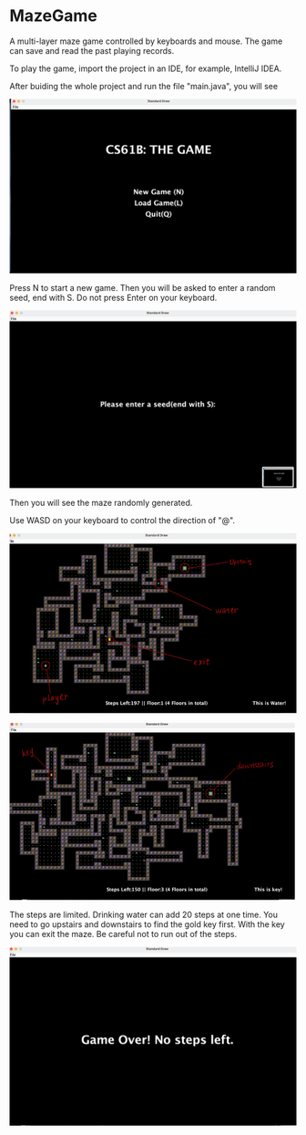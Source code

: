 # MazeGame
A multi-layer maze game controlled by keyboards and mouse. The game can save and read the past playing records.

To play the game, import the project in an IDE, for example, IntelliJ IDEA.

After buiding the whole project and run the file "main.java", you will see 

![image](/readmeimages/startgame.png)


Press N to start a new game. Then you will be asked to enter a random seed, end with S. Do not press Enter on your keyboard.

![image](/readmeimages/enterseed.png)

Then you will see the maze randomly generated. 

Use WASD on your keyboard to control the direction of "@". 

![image](/readmeimages/ImportedFile.png)

![image](/readmeimages/ImportedFile2.png)

The steps are limited. Drinking water can add 20 steps at one time. You need to go upstairs and downstairs to find the gold key first. With the key you can exit the maze. Be careful not to run out of the steps.

![image](/readmeimages/runoutofsteps.png)
